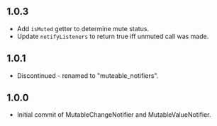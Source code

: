 ## 1.0.3

* Add `isMuted` getter to determine mute status.
* Update `notifyListeners` to return true iff unmuted call was made.

## 1.0.1

* Discontinued - renamed to "muteable_notifiers".

## 1.0.0

* Initial commit of MutableChangeNotifier and MutableValueNotifier.